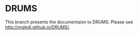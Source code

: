 DRUMS
=====

This branch presents the documentaion to DRUMS. Please see http://mgledi.github.io/DRUMS/.
